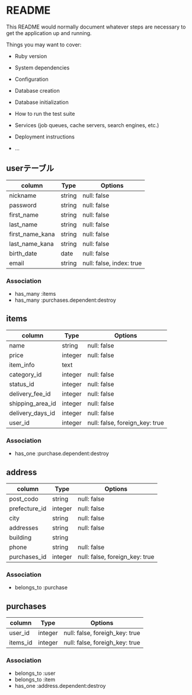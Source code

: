 # README

This README would normally document whatever steps are necessary to get the
application up and running.

Things you may want to cover:

* Ruby version

* System dependencies

* Configuration

* Database creation

* Database initialization

* How to run the test suite

* Services (job queues, cache servers, search engines, etc.)

* Deployment instructions

* ...

## userテーブル

| column          | Type      | Options
| --------------- | --------- | --------------------------
| nickname        | string    | null: false
| password        | string    | null: false
| first_name      | string    | null: false
| last_name       | string    | null: false
| first_name_kana | string    | null: false
| last_name_kana  | string    | null: false
| birth_date      | date      | null: false
| email           | string    | null: false, index: true

### Association

- has_many :items
- has_many :purchases.dependent:destroy

## items

| column           | Type      | Options
| ---------------- | --------- | --------------------------------
| name             | string    | null: false
| price            | integer   | null: false
| item_info        | text      |
| category_id      | integer   | null: false
| status_id        | integer   | null: false
| delivery_fee_id  | integer   | null: false
| shipping_area_id | integer   | null: false
| delivery_days_id | integer   | null: false
| user_id          | integer   | null: false, foreign_key: true 

### Association

- has_one :purchase.dependent:destroy

## address

| column           | Type      | Options
| ---------------- | --------- | --------------------------------
| post_codo        | string    | null: false
| prefecture_id    | integer   | null: false
| city             | string    | null: false
| addresses        | string    | null: false
| building         | string    | 
| phone            | string    | null: false
| purchases_id     | integer   | null: false, foreign_key: true

### Association

- belongs_to :purchase

## purchases

| column           | Type      | Options
| ---------------- | --------- | -----------
| user_id          | integer   | null: false, foreigh_key: true
| items_id         | integer   | null: false, foreigh_key: true

### Association

- belongs_to :user
- belongs_to :item
- has_one :address.dependent:destroy